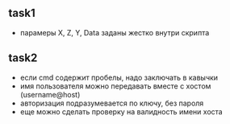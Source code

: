 ## task1 

* парамеры X, Z, Y, Data заданы жестко внутри скрипта

## task2

* если cmd содержит пробелы, надо заключать в кавычки
* имя пользователя можно передавать вместе с хостом (username@host)
* авторизация подразумевается по ключу, без пароля
* еще можно сделать проверку на валидность имени хоста
